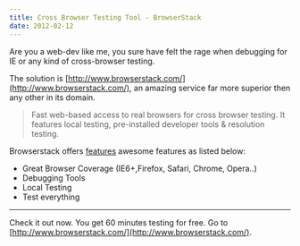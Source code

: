 ```yaml
---
title: Cross Browser Testing Tool - BrowserStack
date: 2012-02-12
---
```


Are you a web-dev like me, you sure have felt the rage when debugging for IE or
any kind of cross-browser testing.

The solution is [http://www.browserstack.com/](http://www.browserstack.com/),
an amazing service far more superior then any other in its domain.

> Fast web-based access to real browsers for cross browser testing. It features
> local testing, pre-installed developer tools & resolution testing.

Browserstack offers [features](http://www.browserstack.com/features) awesome
features as listed below:

- Great Browser Coverage (IE6+,Firefox, Safari, Chrome, Opera..)
- Debugging Tools
- Local Testing
- Test everything

---

Check it out now. You get 60 minutes testing for free. Go to
[http://www.browserstack.com/](http://www.browserstack.com/).
